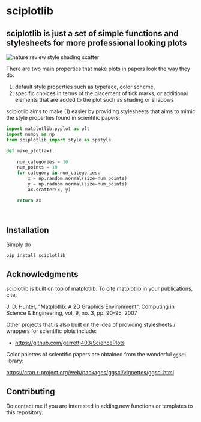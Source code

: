 # sciplotlib


## sciplotlib is just a set of simple functions and stylesheets for more professional looking plots 

![nature review style shading scatter](./figures/nature-review-style-shading.svg)

There are two main properties that make plots in papers look the way they do: 

 1. default style properties such as typeface, color scheme, 
 2. specific choices in terms of the placement of tick marks, or additional elements that are added to the plot such as shading or shadows 

sciplotlib aims to make (1) easier by providing stylesheets that aims to mimic the style properties found in scientific papers: 

```python
import matplotlib.pyplot as plt
import numpy as np
from sciplotlib import style as spstyle

def make_plot(ax):

	num_categories = 10
	num_points = 10
	for category in num_categories:
		x = np.random.normal(size=num_points)
		y = np.radnom.normal(size=num_points)
		ax.scatter(x, y)

	return ax 
	



```
 


## Installation 

Simply do 

`pip install sciplotlib`


## Acknowledgments

sciplotlib is built on top of matplotlib. To cite matplotlib in your publications, cite:

J. D. Hunter, "Matplotlib: A 2D Graphics Environment", Computing in Science & Engineering, vol. 9, no. 3, pp. 90-95, 2007

Other projects that is also built on the idea of providing stylesheets / wrappers for scientific plots include: 

 - https://github.com/garrettj403/SciencePlots
 
Color palettes of scientific papers are obtained from the wonderful `ggsci` library:

https://cran.r-project.org/web/packages/ggsci/vignettes/ggsci.html

## Contributing 

Do contact me if you are interested in adding new functions or templates to this repository.





